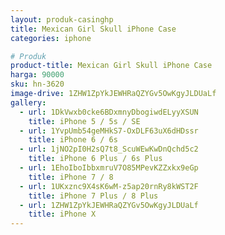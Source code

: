 ```yaml
---
layout: produk-casinghp
title: Mexican Girl Skull iPhone Case
categories: iphone

# Produk
product-title: Mexican Girl Skull iPhone Case
harga: 90000
sku: hn-3620
image-drive: 1ZHW1ZpYkJEWHRaQZYGv5OwKgyJLDUaLf
gallery:
  - url: 1DkVwxb0cke6BDxmnyDbogiwdELyyXSUN
    title: iPhone 5 / 5s / SE
  - url: 1YvpUmb54geMHkS7-OxDLF63uX6dHDssr
    title: iPhone 6 / 6s
  - url: 1jNO2pI0H2sQ7t8_ScuWEwKwDnQchd5c2
    title: iPhone 6 Plus / 6s Plus
  - url: 1EhoIboIbbxmruV7O85MPevKZZxkx9eGp
    title: iPhone 7 / 8
  - url: 1UKxznc9X4sK6wM-z5ap20rnRy8kWST2F
    title: iPhone 7 Plus / 8 Plus
  - url: 1ZHW1ZpYkJEWHRaQZYGv5OwKgyJLDUaLf
    title: iPhone X
---
```

